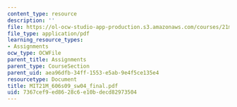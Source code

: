 ```yaml
---
content_type: resource
description: ''
file: https://ol-ocw-studio-app-production.s3.amazonaws.com/courses/21m-606-introduction-to-stagecraft-spring-2009/7367cef9ed8628c6e10bdecd82973504_MIT21M_606s09_sw04_final.pdf
file_type: application/pdf
learning_resource_types:
- Assignments
ocw_type: OCWFile
parent_title: Assignments
parent_type: CourseSection
parent_uid: aea96dfb-34ff-1553-e5ab-9e4f5ce135e4
resourcetype: Document
title: MIT21M_606s09_sw04_final.pdf
uid: 7367cef9-ed86-28c6-e10b-decd82973504
---
```

